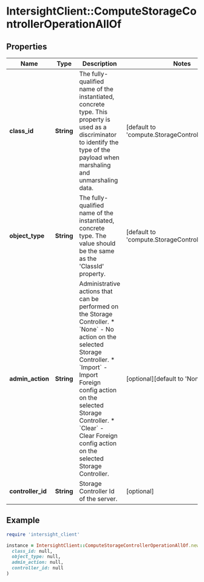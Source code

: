 # IntersightClient::ComputeStorageControllerOperationAllOf

## Properties

| Name | Type | Description | Notes |
| ---- | ---- | ----------- | ----- |
| **class_id** | **String** | The fully-qualified name of the instantiated, concrete type. This property is used as a discriminator to identify the type of the payload when marshaling and unmarshaling data. | [default to &#39;compute.StorageControllerOperation&#39;] |
| **object_type** | **String** | The fully-qualified name of the instantiated, concrete type. The value should be the same as the &#39;ClassId&#39; property. | [default to &#39;compute.StorageControllerOperation&#39;] |
| **admin_action** | **String** | Administrative actions that can be performed on the Storage Controller. * &#x60;None&#x60; - No action on the selected Storage Controller. * &#x60;Import&#x60; - Import Foreign config action on the selected Storage Controller. * &#x60;Clear&#x60; - Clear Foreign config action on the selected Storage Controller. | [optional][default to &#39;None&#39;] |
| **controller_id** | **String** | Storage Controller Id of the server. | [optional] |

## Example

```ruby
require 'intersight_client'

instance = IntersightClient::ComputeStorageControllerOperationAllOf.new(
  class_id: null,
  object_type: null,
  admin_action: null,
  controller_id: null
)
```

